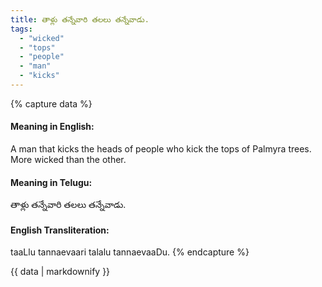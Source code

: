 ```yaml
---
title: తాళ్లు తన్నేవారి తలలు తన్నేవాడు.
tags:
  - "wicked"
  - "tops"
  - "people"
  - "man"
  - "kicks"
---
```


{% capture data %}
#### Meaning in English:
A man that kicks the heads of people who kick the tops of Palmyra trees.
More wicked than the other.

#### Meaning in Telugu:
తాళ్లు తన్నేవారి తలలు తన్నేవాడు.

#### English Transliteration:
taaLlu tannaevaari talalu tannaevaaDu.
{% endcapture %}

{{ data | markdownify }}

